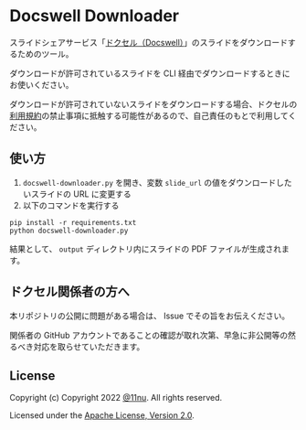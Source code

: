 # Docswell Downloader

スライドシェアサービス「[ドクセル（Docswell）](https://www.docswell.com/)」のスライドをダウンロードするためのツール。

ダウンロードが許可されているスライドを CLI 経由でダウンロードするときにお使いください。

ダウンロードが許可されていないスライドをダウンロードする場合、ドクセルの[利用規約](https://www.docswell.com/note/terms)の禁止事項に抵触する可能性があるので、自己責任のもとで利用してください。

## 使い方

1. `docswell-downloader.py` を開き、変数 `slide_url` の値をダウンロードしたいスライドの URL に変更する
2. 以下のコマンドを実行する

```shell
pip install -r requirements.txt
python docswell-downloader.py
```

結果として、 `output` ディレクトリ内にスライドの PDF ファイルが生成されます。

## ドクセル関係者の方へ

本リポジトリの公開に問題がある場合は、 Issue でその旨をお伝えください。

関係者の GitHub アカウントであることの確認が取れ次第、早急に非公開等の然るべき対応を取らせていただきます。

## License

Copyright (c) Copyright 2022 [@11nu](https://github.com/11nu). All rights reserved.

Licensed under the [Apache License, Version 2.0](LICENSE.txt).
